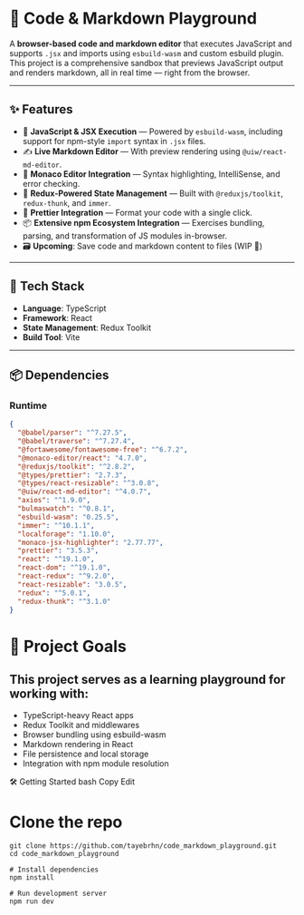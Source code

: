# 🧠 Code & Markdown Playground

A **browser-based code and markdown editor** that executes JavaScript and supports `.jsx` and imports using `esbuild-wasm` and custom esbuild plugin. This project is a comprehensive sandbox that previews JavaScript output and renders markdown, all in real time — right from the browser.

---

## ✨ Features

- 🧮 **JavaScript & JSX Execution** — Powered by `esbuild-wasm`, including support for npm-style `import` syntax in `.jsx` files.
- ✍️ **Live Markdown Editor** — With preview rendering using `@uiw/react-md-editor`.
- 🧠 **Monaco Editor Integration** — Syntax highlighting, IntelliSense, and error checking.
- 🔄 **Redux-Powered State Management** — Built with `@reduxjs/toolkit`, `redux-thunk`, and `immer`.
- 🎨 **Prettier Integration** — Format your code with a single click.
- 📦 **Extensive npm Ecosystem Integration** — Exercises bundling, parsing, and transformation of JS modules in-browser.
- 🗃️ **Upcoming**: Save code and markdown content to files (WIP 🚧)

---

## 🚀 Tech Stack

- **Language**: TypeScript
- **Framework**: React
- **State Management**: Redux Toolkit
- **Build Tool**: Vite

---

## 📦 Dependencies

### Runtime

```json
{
  "@babel/parser": "^7.27.5",
  "@babel/traverse": "^7.27.4",
  "@fortawesome/fontawesome-free": "^6.7.2",
  "@monaco-editor/react": "4.7.0",
  "@reduxjs/toolkit": "^2.8.2",
  "@types/prettier": "2.7.3",
  "@types/react-resizable": "^3.0.8",
  "@uiw/react-md-editor": "^4.0.7",
  "axios": "^1.9.0",
  "bulmaswatch": "^0.8.1",
  "esbuild-wasm": "0.25.5",
  "immer": "^10.1.1",
  "localforage": "1.10.0",
  "monaco-jsx-highlighter": "2.77.77",
  "prettier": "3.5.3",
  "react": "^19.1.0",
  "react-dom": "^19.1.0",
  "react-redux": "^9.2.0",
  "react-resizable": "3.0.5",
  "redux": "^5.0.1",
  "redux-thunk": "^3.1.0"
}
```

# 📁 Project Goals
## This project serves as a learning playground for working with:

- TypeScript-heavy React apps
- Redux Toolkit and middlewares
- Browser bundling using esbuild-wasm
- Markdown rendering in React
- File persistence and local storage
- Integration with npm module resolution

🛠️ Getting Started
bash
Copy
Edit
# Clone the repo
```
git clone https://github.com/tayebrhn/code_markdown_playground.git
cd code_markdown_playground

# Install dependencies
npm install

# Run development server
npm run dev
```
